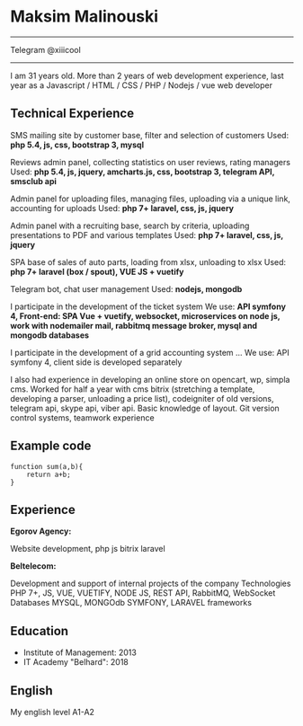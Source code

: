 Maksim Malinouski
============

-------------------     ----------------------------
Telegram                  @xiiicool
-------------------     ----------------------------

I am 31 years old. More than 2 years of web development experience, last year as a Javascript / HTML / CSS / PHP / Nodejs / vue web developer


Technical Experience
--------------------

SMS mailing site by customer base, filter and selection of customers
Used: **php 5.4, js, css, bootstrap 3, mysql**

Reviews admin panel, collecting statistics on user reviews, rating managers
Used: **php 5.4, js, jquery, amcharts.js, css, bootstrap 3, telegram API, smsclub api**

Admin panel for uploading files, managing files, uploading via a unique link, accounting for uploads
Used: **php 7+ laravel, css, js, jquery**

Admin panel with a recruiting base, search by criteria, uploading presentations to PDF and various templates
Used: **php 7+ laravel, css, js, jquery**

SPA base of sales of auto parts, loading from xlsx, unloading to xlsx
Used: **php 7+ laravel (box / spout), VUE JS + vuetify**

Telegram bot, chat user management
Used: **nodejs, mongodb**

I participate in the development of the ticket system
We use: **API symfony 4, Front-end: SPA Vue + vuetify, websocket, microservices on node js, work with nodemailer mail, rabbitmq message broker, mysql and mongodb databases**

I participate in the development of a grid accounting system ...
We use: API symfony 4, client side is developed separately

I also had experience in developing an online store on opencart, wp, simpla cms. Worked for half a year with cms bitrix (stretching a template, developing a parser, unloading a price list), codeigniter of old versions, telegram api, skype api, viber api. Basic knowledge of layout. Git version control systems, teamwork experience

Example code
---------

    function sum(a,b){
        return a+b;
    }

Experience
----------

**Egorov Agency:**

Website development, php js bitrix laravel

**Beltelecom:**

Development and support of internal projects of the company
Technologies PHP 7+, JS, VUE, VUETIFY, NODE JS, REST API, RabbitMQ, WebSocket
Databases MYSQL, MONGOdb
SYMFONY, LARAVEL frameworks

Education
----------------------------------------

* Institute of Management: 2013
* IT Academy "Belhard": 2018

English
----------------------------------------
My english level A1-A2